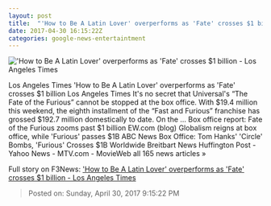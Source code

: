 ```yaml
---
layout: post
title:  "'How to Be A Latin Lover' overperforms as 'Fate' crosses $1 billion - Los Angeles Times"
date: 2017-04-30 16:15:22Z
categories: google-news-entertaintment
---
```


!['How to Be A Latin Lover' overperforms as 'Fate' crosses $1 billion - Los Angeles Times](http://www.trbimg.com/img-59064e55/turbine/la-et-mn-box-office-fate-of-the-furious-the-circle-20170430)

Los Angeles Times 'How to Be A Latin Lover' overperforms as 'Fate' crosses $1 billion Los Angeles Times It's no secret that Universal's “The Fate of the Furious” cannot be stopped at the box office. With $19.4 million this weekend, the eighth installment of the “Fast and Furious” franchise has grossed $192.7 million domestically to date. On the ... Box office report: Fate of the Furious zooms past $1 billion EW.com (blog) Globalism reigns at box office, while 'Furious' passes $1B ABC News Box Office: Tom Hanks' 'Circle' Bombs, 'Furious' Crosses $1B Worldwide Breitbart News Huffington Post - Yahoo News - MTV.com - MovieWeb all 165 news articles »


Full story on F3News: ['How to Be A Latin Lover' overperforms as 'Fate' crosses $1 billion - Los Angeles Times](http://www.f3nws.com/n/FCXREH)

> Posted on: Sunday, April 30, 2017 9:15:22 PM
